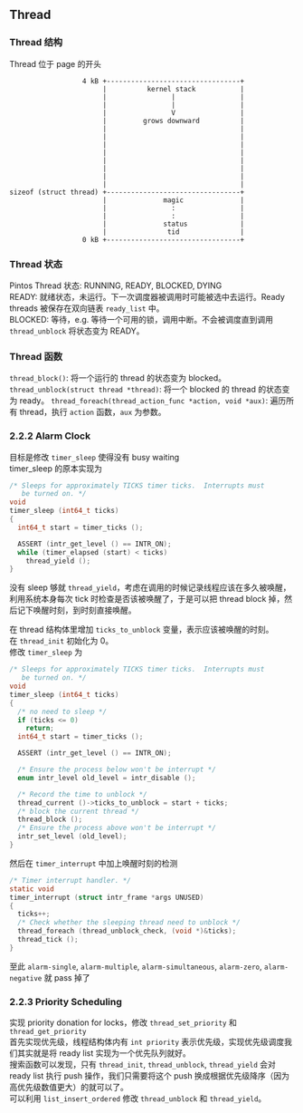 ## Thread

### Thread 结构

Thread 位于 page 的开头  

``` plain
                  4 kB +---------------------------------+
                       |          kernel stack           |
                       |                |                |
                       |                |                |
                       |                V                |
                       |         grows downward          |
                       |                                 |
                       |                                 |
                       |                                 |
                       |                                 |
                       |                                 |
                       |                                 |
                       |                                 |
                       |                                 |
sizeof (struct thread) +---------------------------------+
                       |              magic              |
                       |                :                |
                       |                :                |
                       |              status             |
                       |               tid               |
                  0 kB +---------------------------------+
```

### Thread 状态

Pintos Thread 状态: RUNNING, READY, BLOCKED, DYING  
READY: 就绪状态，未运行。下一次调度器被调用时可能被选中去运行。Ready threads 被保存在双向链表 `ready_list` 中。  
BLOCKED: 等待，e.g. 等待一个可用的锁，调用中断。不会被调度直到调用 `thread_unblock` 将状态变为 READY。

### Thread 函数

`thread_block()`: 将一个运行的 thread 的状态变为 blocked。  
`thread_unblock(struct thread *thread)`: 将一个 blocked 的 thread 的状态变为 ready。 
`thread_foreach(thread_action_func *action, void *aux)`: 遍历所有 thread，执行 `action` 函数，`aux` 为参数。


### 2.2.2 Alarm Clock

目标是修改 `timer_sleep` 使得没有 busy waiting  
timer_sleep 的原本实现为

``` c
/* Sleeps for approximately TICKS timer ticks.  Interrupts must
   be turned on. */
void
timer_sleep (int64_t ticks) 
{
  int64_t start = timer_ticks ();

  ASSERT (intr_get_level () == INTR_ON);
  while (timer_elapsed (start) < ticks) 
    thread_yield ();
}
```
没有 sleep 够就 `thread_yield`，考虑在调用的时候记录线程应该在多久被唤醒，利用系统本身每次 tick 时检查是否该被唤醒了，于是可以把 thread block 掉，然后记下唤醒时刻，到时刻直接唤醒。

在 thread 结构体里增加 `ticks_to_unblock` 变量，表示应该被唤醒的时刻。  
在 `thread_init` 初始化为 0。  
修改 `timer_sleep` 为

``` c
/* Sleeps for approximately TICKS timer ticks.  Interrupts must
   be turned on. */
void
timer_sleep (int64_t ticks)
{
  /* no need to sleep */
  if (ticks <= 0)
    return;
  int64_t start = timer_ticks ();

  ASSERT (intr_get_level () == INTR_ON);

  /* Ensure the process below won't be interrupt */
  enum intr_level old_level = intr_disable ();

  /* Record the time to unblock */
  thread_current ()->ticks_to_unblock = start + ticks;
  /* block the current thread */
  thread_block ();
  /* Ensure the process above won't be interrupt */
  intr_set_level (old_level);
}
```
然后在 `timer_interrupt` 中加上唤醒时刻的检测

``` c
/* Timer interrupt handler. */
static void
timer_interrupt (struct intr_frame *args UNUSED)
{
  ticks++;
  /* Check whether the sleeping thread need to unblock */
  thread_foreach (thread_unblock_check, (void *)&ticks);
  thread_tick ();
}
```

至此 `alarm-single`, `alarm-multiple`, `alarm-simultaneous`, `alarm-zero`, `alarm-negative` 就 pass 掉了

### 2.2.3 Priority Scheduling

实现 priority donation for locks，修改 `thread_set_priority` 和 `thread_get_priority`  
首先实现优先级，线程结构体内有 `int priority` 表示优先级，实现优先级调度我们其实就是将 ready list 实现为一个优先队列就好。  
搜索函数可以发现，只有 `thread_init`, `thread_unblock`, `thread_yield` 会对 ready list 执行 push 操作，我们只需要将这个 push 换成根据优先级降序（因为高优先级数值更大）的就可以了。  
可以利用 `list_insert_ordered` 修改 `thread_unblock` 和 `thread_yield`。  

